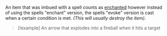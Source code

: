 An item that was imbued with a spell counts as [enchanted](Enchant.md) however instead of using the spells "enchant" version, the spells "evoke" version is cast when a certain condition is met. *(This will usually destroy the item)*. 


> [!example]
> An arrow that explodes into a fireball when it hits a target